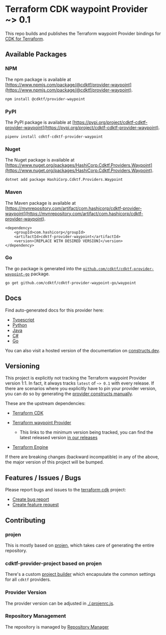 # Terraform CDK waypoint Provider ~> 0.1

This repo builds and publishes the Terraform waypoint Provider bindings for [CDK for Terraform](https://cdk.tf).

## Available Packages

### NPM

The npm package is available at [https://www.npmjs.com/package/@cdktf/provider-waypoint](https://www.npmjs.com/package/@cdktf/provider-waypoint).

`npm install @cdktf/provider-waypoint`

### PyPI

The PyPI package is available at [https://pypi.org/project/cdktf-cdktf-provider-waypoint](https://pypi.org/project/cdktf-cdktf-provider-waypoint).

`pipenv install cdktf-cdktf-provider-waypoint`

### Nuget

The Nuget package is available at [https://www.nuget.org/packages/HashiCorp.Cdktf.Providers.Waypoint](https://www.nuget.org/packages/HashiCorp.Cdktf.Providers.Waypoint).

`dotnet add package HashiCorp.Cdktf.Providers.Waypoint`

### Maven

The Maven package is available at [https://mvnrepository.com/artifact/com.hashicorp/cdktf-provider-waypoint](https://mvnrepository.com/artifact/com.hashicorp/cdktf-provider-waypoint).

```
<dependency>
    <groupId>com.hashicorp</groupId>
    <artifactId>cdktf-provider-waypoint</artifactId>
    <version>[REPLACE WITH DESIRED VERSION]</version>
</dependency>
```

### Go

The go package is generated into the [`github.com/cdktf/cdktf-provider-waypoint-go`](https://github.com/cdktf/cdktf-provider-waypoint-go) package.

`go get github.com/cdktf/cdktf-provider-waypoint-go/waypoint`

## Docs

Find auto-generated docs for this provider here:

* [Typescript](./docs/API.typescript.md)
* [Python](./docs/API.python.md)
* [Java](./docs/API.java.md)
* [C#](./docs/API.csharp.md)
* [Go](./docs/API.go.md)

You can also visit a hosted version of the documentation on [constructs.dev](https://constructs.dev/packages/@cdktf/provider-waypoint).

## Versioning

This project is explicitly not tracking the Terraform waypoint Provider version 1:1. In fact, it always tracks `latest` of `~> 0.1` with every release. If there are scenarios where you explicitly have to pin your provider version, you can do so by generating the [provider constructs manually](https://cdk.tf/imports).

These are the upstream dependencies:

* [Terraform CDK](https://cdk.tf)
* [Terraform waypoint Provider](https://registry.terraform.io/providers/hashicorp/waypoint/0.1.0)

  * This links to the minimum version being tracked, you can find the latest released version [in our releases](https://github.com/cdktf/cdktf-provider-waypoint/releases)
* [Terraform Engine](https://terraform.io)

If there are breaking changes (backward incompatible) in any of the above, the major version of this project will be bumped.

## Features / Issues / Bugs

Please report bugs and issues to the [terraform cdk](https://cdk.tf) project:

* [Create bug report](https://cdk.tf/bug)
* [Create feature request](https://cdk.tf/feature)

## Contributing

### projen

This is mostly based on [projen](https://github.com/eladb/projen), which takes care of generating the entire repository.

### cdktf-provider-project based on projen

There's a custom [project builder](https://github.com/hashicorp/cdktf-provider-project) which encapsulate the common settings for all `cdktf` providers.

### Provider Version

The provider version can be adjusted in [./.projenrc.js](./.projenrc.js).

### Repository Management

The repository is managed by [Repository Manager](https://github.com/hashicorp/cdktf-repository-manager/)
